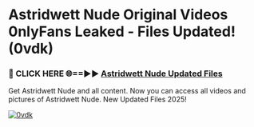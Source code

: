 # Astridwett Nude Original Videos 0nlyFans Leaked - Files Updated! (0vdk)

<h3>🔴 CLICK HERE 🌐==►► <a href="https://tinyurl.com/5h6xmrr3" rel="nofollow">Astridwett Nude Updated Files</a></h3>

Get Astridwett Nude and all content. Now you can access all videos and pictures of Astridwett Nude. New Updated Files 2025!

[![0vdk](https://i.imgur.com/KVD873Z.gif)](https://tinyurl.com/5h6xmrr3)
